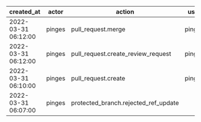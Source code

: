 |          created_at | actor  | action                               | user   | repo                      |
| ------------------- | ------ | ------------------------------------ | ------ | ------------------------- |
| 2022-03-31 06:12:00 | pinges | pull_request.merge                   | pinges | hyperledger/homebrew-besu |
| 2022-03-31 06:12:00 | pinges | pull_request.create_review_request   | pinges | hyperledger/homebrew-besu |
| 2022-03-31 06:10:00 | pinges | pull_request.create                  | pinges | hyperledger/homebrew-besu |
| 2022-03-31 06:07:00 | pinges | protected_branch.rejected_ref_update |        | hyperledger/homebrew-besu |
